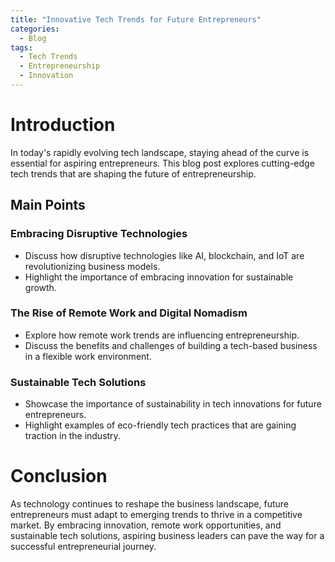 ```yaml
---
title: "Innovative Tech Trends for Future Entrepreneurs"
categories:
  - Blog
tags:
  - Tech Trends
  - Entrepreneurship
  - Innovation
---
```


# Introduction
In today's rapidly evolving tech landscape, staying ahead of the curve is essential for aspiring entrepreneurs. This blog post explores cutting-edge tech trends that are shaping the future of entrepreneurship.

## Main Points
### Embracing Disruptive Technologies
- Discuss how disruptive technologies like AI, blockchain, and IoT are revolutionizing business models.
- Highlight the importance of embracing innovation for sustainable growth.

### The Rise of Remote Work and Digital Nomadism
- Explore how remote work trends are influencing entrepreneurship.
- Discuss the benefits and challenges of building a tech-based business in a flexible work environment.

### Sustainable Tech Solutions
- Showcase the importance of sustainability in tech innovations for future entrepreneurs.
- Highlight examples of eco-friendly tech practices that are gaining traction in the industry.

# Conclusion
As technology continues to reshape the business landscape, future entrepreneurs must adapt to emerging trends to thrive in a competitive market. By embracing innovation, remote work opportunities, and sustainable tech solutions, aspiring business leaders can pave the way for a successful entrepreneurial journey.
